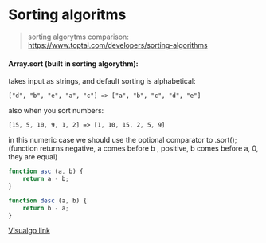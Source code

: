 # Sorting algoritms
> sorting algorytms comparison: https://www.toptal.com/developers/sorting-algorithms

#### Array.sort (built in sorting algorythm):

takes input as strings, and default sorting is alphabetical:
```
["d", "b", "e", "a", "c"] => ["a", "b", "c", "d", "e"]
```
also when you sort numbers:
```
[15, 5, 10, 9, 1, 2] => [1, 10, 15, 2, 5, 9]
```
in this numeric case we should use the optional comparator to .sort();
(function returns negative, a comes before b , positive, b comes before a, 0, they are equal)
``` javascript
function asc (a, b) {
    return a - b;
}
```
``` javascript
function desc (a, b) {
    return b - a;
}
```

[Visualgo link](https://visualgo.net/en/sorting?slide=1)